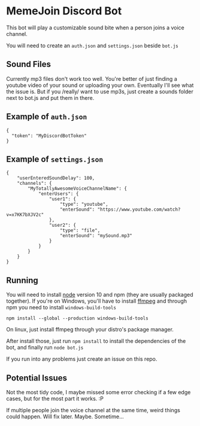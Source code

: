 # MemeJoin Discord Bot
This bot will play a customizable sound bite when a person joins a voice channel.

You will need to create an `auth.json` and `settings.json` beside `bot.js`

## Sound Files
Currently mp3 files don't work too well. You're better of just finding a youtube video of your sound or uploading your own. Eventually I'll see what the issue is. But if you /really/ want to use mp3s, just create a sounds folder next to bot.js and put them in there.

## Example of `auth.json`
```
{
  "token": "MyDiscordBotToken"
}
```

## Example of `settings.json`
```
{
	"userEnteredSoundDelay": 100,
	"channels": {
		"MyTotallyAwesomeVoiceChannelName": {
			"enterUsers": {
				"user1": {
					"type": "youtube",
					"enterSound": "https://www.youtube.com/watch?v=x7KK7bXJV2c"
				},
				"user2": {
					"type": "file",
					"enterSound": "mySound.mp3"
				}
			}
		}
	}
}
```

## Running
You will need to install [node](https://nodejs.org/en/) version 10 and npm (they are usually packaged together).
If you're on Windows, you'll have to install [ffmpeg](https://ffmpeg.org/) and through npm you need to install `windows-build-tools`

```npm install --global --production windows-build-tools```

On linux, just install ffmpeg through your distro's package manager.

After install those, just run `npm install` to install the dependencies of the bot, and finally run `node bot.js`

If you run into any problems just create an issue on this repo.

## Potential Issues
Not the most tidy code, I maybe missed some error checking if a few edge cases, but for the most part it works. :P

If multiple people join the voice channel at the same time, weird things could happen. Will fix later. Maybe. Sometime...